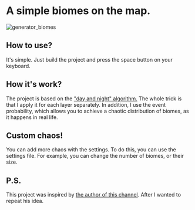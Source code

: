 
# A simple biomes on the map.

![generator_biomes](https://github.com/Kooo9058/generator-biomes-2D/blob/master/res/generator_biomes.gif)

## How to use?
It's simple. Just build the project and press the space button on your keyboard.

## How it's work?

The project is based on the ["day and night" algorithm.](https://ru.wikipedia.org/wiki/День_и_ночь_(клеточный_автомат)) The whole trick is that I apply it for each layer separately. In addition, I use the event probability, which allows you to achieve a chaotic distribution of biomes, as it happens in real life.

## Custom chaos!
You can add more chaos with the settings. To do this, you can use the settings file. For example, you can change the number of biomes, or their size.

## P.S.
This project was inspired by [the author of this channel](https://github.com/peaashmeter).
After I wanted to repeat his idea.